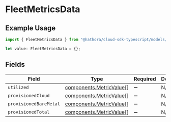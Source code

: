 # FleetMetricsData

## Example Usage

```typescript
import { FleetMetricsData } from "@hathora/cloud-sdk-typescript/models/components";

let value: FleetMetricsData = {};
```

## Fields

| Field                                                              | Type                                                               | Required                                                           | Description                                                        |
| ------------------------------------------------------------------ | ------------------------------------------------------------------ | ------------------------------------------------------------------ | ------------------------------------------------------------------ |
| `utilized`                                                         | [components.MetricValue](../../models/components/metricvalue.md)[] | :heavy_minus_sign:                                                 | N/A                                                                |
| `provisionedCloud`                                                 | [components.MetricValue](../../models/components/metricvalue.md)[] | :heavy_minus_sign:                                                 | N/A                                                                |
| `provisionedBareMetal`                                             | [components.MetricValue](../../models/components/metricvalue.md)[] | :heavy_minus_sign:                                                 | N/A                                                                |
| `provisionedTotal`                                                 | [components.MetricValue](../../models/components/metricvalue.md)[] | :heavy_minus_sign:                                                 | N/A                                                                |